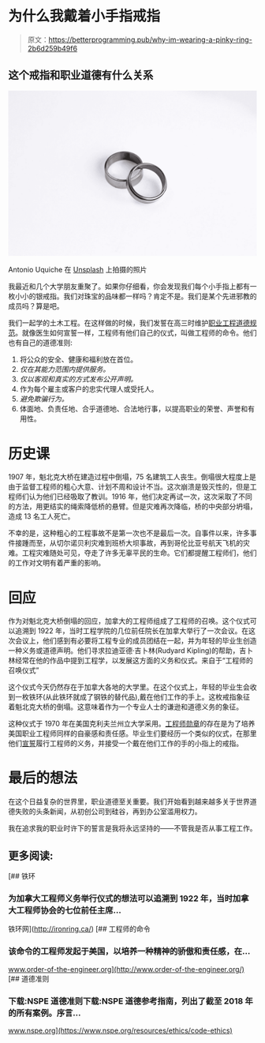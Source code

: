 # 为什么我戴着小手指戒指

> 原文：<https://betterprogramming.pub/why-im-wearing-a-pinky-ring-2b6d259b49f6>

## 这个戒指和职业道德有什么关系

![](img/60f11544d97759e384e5a8eb0f48d4d3.png)

Antonio Uquiche 在 [Unsplash](https://unsplash.com?utm_source=medium&utm_medium=referral) 上拍摄的照片

我最近和几个大学朋友重聚了。如果你仔细看，你会发现我们每个小手指上都有一枚小小的银戒指。我们对珠宝的品味都一样吗？肯定不是。我们是某个先进邪教的成员吗？算是吧。

我们一起学的土木工程。在这样做的时候，我们发誓在高三时维护[职业工程道德规范](https://www.nspe.org/resources/ethics/code-ethics)。就像医生如何宣誓一样，工程师有他们自己的仪式，叫做工程师的命令。他们也有自己的道德准则:

1.  将公众的安全、健康和福利放在首位。
2.  *仅在其能力范围内提供服务。*
3.  *仅以客观和真实的方式发布公开声明。*
4.  作为每个雇主或客户的忠实代理人或受托人。
5.  *避免欺骗行为。*
6.  体面地、负责任地、合乎道德地、合法地行事，以提高职业的荣誉、声誉和有用性。

# 历史课

1907 年，魁北克大桥在建造过程中倒塌，75 名建筑工人丧生。倒塌很大程度上是由于监督工程师的粗心大意、计划不周和设计不当。这次崩溃是毁灭性的，但是工程师们认为他们已经吸取了教训。1916 年，他们决定再试一次，这次采取了不同的方法，用更结实的绳索降低桥的悬臂。但是灾难再次降临，桥的中央部分坍塌，造成 13 名工人死亡。

不幸的是，这种粗心的工程事故不是第一次也不是最后一次。自事件以来，许多事件接踵而至，从切尔诺贝利灾难到班桥大坝事故，再到哥伦比亚号航天飞机的灾难。工程灾难随处可见，夺走了许多无辜平民的生命。它们都提醒工程师们，他们的工作对文明有着严重的影响。

# 回应

作为对魁北克大桥倒塌的回应，加拿大的工程师组成了工程师的召唤。这个仪式可以追溯到 1922 年，当时工程学院的几位前任院长在加拿大举行了一次会议。在这次会议上，他们感到有必要将工程专业的成员团结在一起，并为年轻的毕业生创造一种义务或道德声明。他们寻求拉迪亚德·吉卜林(Rudyard Kipling)的帮助，吉卜林经常在他的作品中提到工程学，以发展这方面的义务和仪式。来自于“工程师的召唤仪式”

这个仪式今天仍然存在于加拿大各地的大学里。在这个仪式上，年轻的毕业生会收到一枚铁环(从此铁环就成了钢铁的替代品),戴在他们工作的手上。这枚戒指象征着魁北克大桥的倒塌。这意味着作为一个专业人士的谦逊和道德义务的象征。

这种仪式于 1970 年在美国克利夫兰州立大学采用。[工程师勋章](http://www.order-of-the-engineer.org/)的存在是为了培养美国职业工程师同样的自豪感和责任感。毕业生们要经历一个类似的仪式，在那里他们[宣誓](http://www.order-of-the-engineer.org/?page_id=6)履行工程师的义务，并接受一个戴在他们工作的手的小指上的戒指。

# 最后的想法

在这个日益复杂的世界里，职业道德至关重要。我们开始看到越来越多关于世界道德失败的头条新闻，从初创公司到硅谷，再到办公室滥用权力。

我在追求我的职业时许下的誓言是我将永远坚持的——不管我是否从事工程工作。

## 更多阅读:

 [## 铁环

### 为加拿大工程师义务举行仪式的想法可以追溯到 1922 年，当时加拿大工程师协会的七位前任主席…

铁环网](http://ironring.ca/)  [## 工程师的命令

### 该命令的工程师发起于美国，以培养一种精神的骄傲和责任感，在…

www.order-of-the-engineer.org](http://www.order-of-the-engineer.org/) [](https://www.nspe.org/resources/ethics/code-ethics) [## 道德准则

### 下载:NSPE 道德准则下载:NSPE 道德参考指南，列出了截至 2018 年的所有案例。序言…

www.nspe.org](https://www.nspe.org/resources/ethics/code-ethics)